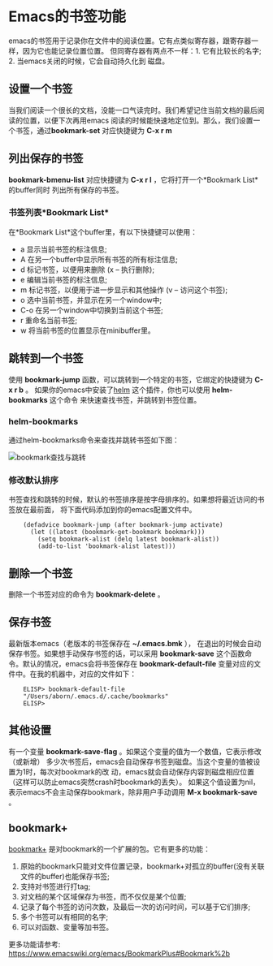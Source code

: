 # Emacs的书签功能
emacs的书签用于记录你在文件中的阅读位置。它有点类似寄存器，跟寄存器一样，因为它也能记录位置位置。
但同寄存器有两点不一样：1. 它有比较长的名字; 2. 当emacs关闭的时候，它会自动持久化到
磁盘。

## 设置一个书签

当我们阅读一个很长的文档，没能一口气读完时。我们希望记住当前文档的最后阅读的位置，以便下次再用emacs
阅读的时候能快速地定位到。那么，我们设置一个书签，通过**bookmark-set** 对应快捷键为 **C-x r m**

## 列出保存的书签

**bookmark-bmenu-list** 对应快捷键为 **C-x r l** ，它将打开一个\*Bookmark List\*的buffer同时
列出所有保存的书签。

### 书签列表\*Bookmark List\*

在\*Bookmark List\*这个buffer里，有以下快捷键可以使用：

-   a 显示当前书签的标注信息;
-   A 在另一个buffer中显示所有书签的所有标注信息;
-   d 标记书签，以便用来删除 (x – 执行删除);
-   e 编辑当前书签的标注信息;
-   m 标记书签，以便用于进一步显示和其他操作 (v – 访问这个书签);
-   o 选中当前书签，并显示在另一个window中;
-   C-o 在另一个window中切换到当前这个书签;
-   r 重命名当前书签;
-   w 将当前书签的位置显示在minibuffer里。

## 跳转到一个书签

使用 **bookmark-jump** 函数，可以跳转到一个特定的书签，它绑定的快捷键为 **C-x r b** 。
如果你的emacs中安装了[helm](https://github.com/emacs-helm/helm) 这个插件，你也可以使用 **helm-bookmarks** 这个命令
来快速查找书签，并跳转到书签位置。

### helm-bookmarks

通过helm-bookmarks命令来查找并跳转书签如下图：

![bookmark查找与跳转](http://upload-images.jianshu.io/upload_images/297930-bb078f46e1d4dca4.png?imageMogr2/auto-orient/strip%7CimageView2/2/w/1240)

### 修改默认排序

书签查找和跳转的时候，默认的书签排序是按字母排序的。如果想将最近访问的书签放在最前面，
将下面代码添加到你的emacs配置文件中。

```elisp
    (defadvice bookmark-jump (after bookmark-jump activate)
      (let ((latest (bookmark-get-bookmark bookmark)))
        (setq bookmark-alist (delq latest bookmark-alist))
        (add-to-list 'bookmark-alist latest)))
```

## 删除一个书签

删除一个书签对应的命令为 **bookmark-delete** 。

## 保存书签

最新版本emacs（老版本的书签保存在 **~/.emacs.bmk** ），
在退出的时候会自动保存书签。如果想手动保存书签的话，可以采用
 **bookmark-save** 这个函数命令。默认的情况，emacs会将书签保存在 **bookmark-default-file**
变量对应的文件中。在我的机器中，对应的文件如下：

```elisp
    ELISP> bookmark-default-file
    "/Users/aborn/.emacs.d/.cache/bookmarks"
    ELISP>
```

## 其他设置

有一个变量 **bookmark-save-flag** 。如果这个变量的值为一个数值，它表示修改（或新增）
多少次书签后，emacs会自动保存书签到磁盘。当这个变量的值被设置为1时，每次对bookmark的改
动，emacs就会自动保存内容到磁盘相应位置（这样可以防止emacs突然crash时bookmark的丢失）。
如果这个值设置为nil，表示emacs不会主动保存bookmark，除非用户手动调用
**M-x bookmark-save** 。

## bookmark+

[bookmark+](https://www.emacswiki.org/emacs/bookmark+.el) 是对bookmark的一个扩展的包。它有更多的功能：

1.  原始的bookmark只能对文件位置记录，bookmark+对孤立的buffer(没有关联文件的buffer)也能保存书签;
2.  支持对书签进行打tag;
3.  对文档的某个区域保存为书签，而不仅仅是某个位置;
4.  记录了每个书签的访问次数，及最后一次的访问时间，可以基于它们排序;
5.  多个书签可以有相同的名字;
6.  可以对函数、变量等加书签。

更多功能请参考: <https://www.emacswiki.org/emacs/BookmarkPlus#Bookmark%2b>
